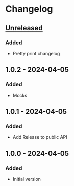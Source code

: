 # Changelog
## [Unreleased]
### Added
- Pretty print changelog

## 1.0.2 - 2024-04-05
### Added
- Mocks

## 1.0.1 - 2024-04-05
### Added
- Add Release to public API

## 1.0.0 - 2024-04-05
### Added
- Initial version

[Unreleased]: https://github.com/inlavigo/gg_changelog.git/compare/1.0.2...HEAD
